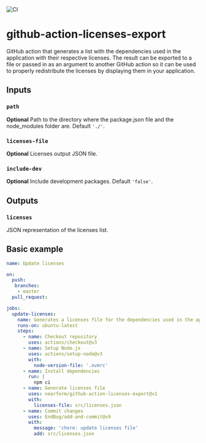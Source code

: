 ![CI](https://github.com/nearform/github-action-licenses-export/actions/workflows/ci.yml/badge.svg?event=push)

# github-action-licenses-export

GitHub action that generates a list with the dependencies used in the application with their respective licenses. The result can be exported to a file or passed in as an argument to another GitHub action so it can be used to properly redistribute the licenses by displaying them in your application.

## Inputs

### `path`

**Optional** Path to the directory where the package.json file and the node_modules folder are. Default `'./'`.

### `licenses-file`

**Optional** Licenses output JSON file.

### `include-dev`

**Optional** Include development packages. Default `'false'`.

## Outputs

### `licenses`

JSON representation of the licenses list.

## Basic example

```yaml
name: Update licenses

on:
  push:
   branches:
    - master
  pull_request:

jobs:
  update-licenses:
    name: Generates a licenses file for the dependencies used in the application and commits the changes
    runs-on: ubuntu-latest
    steps:
      - name: Checkout repository
        uses: actions/checkout@v3
      - name: Setup Node.js
        uses: actions/setup-node@v3
        with:
          node-version-file: '.nvmrc'
      - name: Install dependencies
        run: |
          npm ci
      - name: Generate licenses file
        uses: nearform/github-action-licenses-export@v1
        with:
          licenses-file: src/licenses.json
      - name: Commit changes
        uses: EndBug/add-and-commit@v9
        with:
          message: 'chore: update licenses file'
          add: src/licenses.json
```

